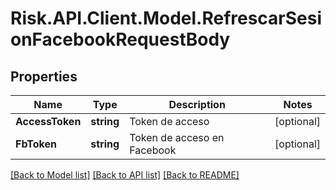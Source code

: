 # Risk.API.Client.Model.RefrescarSesionFacebookRequestBody
## Properties

Name | Type | Description | Notes
------------ | ------------- | ------------- | -------------
**AccessToken** | **string** | Token de acceso | [optional] 
**FbToken** | **string** | Token de acceso en Facebook | [optional] 

[[Back to Model list]](../README.md#documentation-for-models) [[Back to API list]](../README.md#documentation-for-api-endpoints) [[Back to README]](../README.md)

